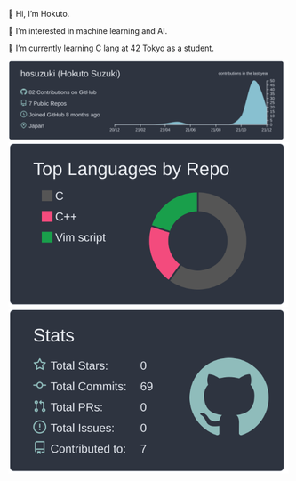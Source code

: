 👋 Hi, I’m Hokuto.

🧠 I’m interested in machine learning and AI.

📖 I’m currently learning C lang at 42 Tokyo as a student. 

![](https://raw.githubusercontent.com/hosuzuki/hosuzuki/main/profile-summary-card-output/nord_dark/0-profile-details.svg)
![](https://raw.githubusercontent.com/hosuzuki/hosuzuki/main/profile-summary-card-output/nord_dark/1-repos-per-language.svg)
![](https://raw.githubusercontent.com/hosuzuki/hosuzuki/main/profile-summary-card-output/nord_dark/3-stats.svg)
